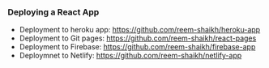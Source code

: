 ### Deploying a React App 

- Deployment to heroku app: https://github.com/reem-shaikh/heroku-app
- Deployment to Git pages: https://github.com/reem-shaikh/react-pages
- Deployment to Firebase: https://github.com/reem-shaikh/firebase-app
- Deploymnet to Netlify: https://github.com/reem-shaikh/netlify-app

